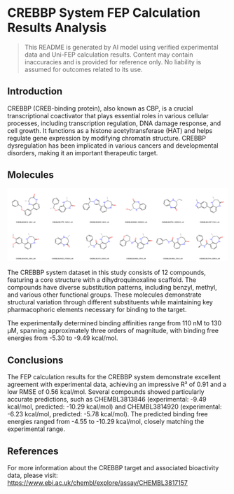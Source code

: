 # CREBBP System FEP Calculation Results Analysis

> This README is generated by AI model using verified experimental data and Uni-FEP calculation results. Content may contain inaccuracies and is provided for reference only. No liability is assumed for outcomes related to its use.

## Introduction

CREBBP (CREB-binding protein), also known as CBP, is a crucial transcriptional coactivator that plays essential roles in various cellular processes, including transcription regulation, DNA damage response, and cell growth. It functions as a histone acetyltransferase (HAT) and helps regulate gene expression by modifying chromatin structure. CREBBP dysregulation has been implicated in various cancers and developmental disorders, making it an important therapeutic target.

## Molecules

![Molecular structures of representative compounds](mol_grid.png)

The CREBBP system dataset in this study consists of 12 compounds, featuring a core structure with a dihydroquinoxaline scaffold. The compounds have diverse substitution patterns, including benzyl, methyl, and various other functional groups. These molecules demonstrate structural variation through different substituents while maintaining key pharmacophoric elements necessary for binding to the target.

The experimentally determined binding affinities range from 110 nM to 130 μM, spanning approximately three orders of magnitude, with binding free energies from -5.30 to -9.49 kcal/mol.

## Conclusions

The FEP calculation results for the CREBBP system demonstrate excellent agreement with experimental data, achieving an impressive R² of 0.91 and a low RMSE of 0.56 kcal/mol. Several compounds showed particularly accurate predictions, such as CHEMBL3813846 (experimental: -9.49 kcal/mol, predicted: -10.29 kcal/mol) and CHEMBL3814920 (experimental: -6.23 kcal/mol, predicted: -5.78 kcal/mol). The predicted binding free energies ranged from -4.55 to -10.29 kcal/mol, closely matching the experimental range.

## References

For more information about the CREBBP target and associated bioactivity data, please visit:
https://www.ebi.ac.uk/chembl/explore/assay/CHEMBL3817157 